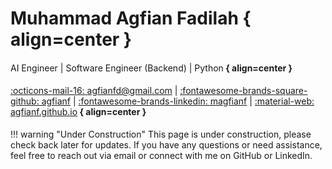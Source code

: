 # Muhammad Agfian Fadilah { align=center }
#### <span style="font-weight: normal; text-align: center;">AI Engineer | Software Engineer (Backend) | Python</span> { align=center }


#### <span style="font-weight: normal; text-align: center;">[:octicons-mail-16: agfianfd@gmail.com](mailto:agfianfd@gmail.com) | [:fontawesome-brands-square-github: agfianf](https://github.com/agfianf) | [:fontawesome-brands-linkedin: magfianf](https://www.linkedin.com/in/magfianf/) |  [:material-web: agfianf.github.io](https://agfianf.github.io/)</span> { align=center }

!!! warning "Under Construction"
    This page is under construction, please check back later for updates.
    If you have any questions or need assistance, feel free to reach out via email or connect with me on GitHub or LinkedIn.

<!-- 
!!! success "Summary"
    
    ![Profile](./assets/profile.jpeg){ width=150px; align=left }
    
    an AI Engineer/Software Engineer with over 4 years of expertise in machine learning, computer vision, and MLOps to deliver innovative, high-impact AI solutions across aquaculture, agriculture, and digital imaging sectors. Utilize proficiency in Python, PyTorch, FastAPI, Azure, and Docker to optimize workflows, enhance system performance, and reduce costs. Demonstrated success in leading projects like a satellite pond monitoring platform with 82% mAP and an FFB assessment system achieving ~87% accuracy, cutting training times by 85%, to drive scalable, results-oriented advancements.

    - **Domicile:** Indonesia
    - **Language:** English, Bahasa (Indonesian)

---

### :material-laptop: Experience

???+ quote "Binsho Solutions"
    <div class="job-company-location">
        <a id="binsho-solutions" class="c-name" href="https://binshosolutions.com/">Binsho Solutions</a>
        <span class="c-loc">Malaysia</span>
    </div>
    <div class="job-title-date">
        <span class="title">AI Engineer - Full Time</span>
        <span class="date">Jan 2021 - Present · 4 yrs ++</span>
    </div>

    _Joined as the first Software Engineer (Backend AI/ML) responsible for translating and refining business goals into appropriate machine learning objectives. Binsho is a startup company that provides smart technologies to the Palm Oil industry with the goal of Industry 4.0 revolution in mind._

    **MLOps and Workflow Optimization**
    
    - Developed an on-premise MLOps system using ClearML, CVAT, MinIO, FiftyOne, and Streamlit, integrated with PyTorch Lightning, TIMM, and Ultralytics.
    - Created reusable training templates for image classification, object detection, and instance segmentation, increasing experiment throughput from 1 to approximately 10 per week.
    - Reduced production deployment time to under 5 minutes.
    - Built an image data curation system using Streamlit and FiftyOne, improving data quality by approximately 25%.

    **AI System for Fresh Fruit Bunch (FFB) Assessment:**

    - Developed an AI system to assess FFB maturity and attributes, achieving accuracy by ~87% and reducing processing time from approximately 2 minutes to ~30 seconds using TensorRT and NVIDIA Triton Server.
    
    **Monitoring and Alert System:**
    
    - Created an on-premise monitoring and alert system using Prometheus, Grafana, and Lark Message API, enhancing error recovery speed by approximately 35%.
    
    **Backend Core Business Application Revamp:**
    
    - Led built a backend service for a Palm Oil Management System, enabling management for AI-detected data (computer vision outputs) and manual inputs.
    - Optimized REST APIs with caching, rate limiting, celery background tasks, and structured logging for high reliability and scalability. Reduced application startup time from 10 minutes to ~5 seconds using Docker.
    - Implemented RED metrics monitoring and an alert system, enabling faster error detection and scalable deployments across multiple sites.
    - Created Authentication and Authorization Service with FastAPI, Redis, PostgreSQL, and Docker, enabling secure access control for the Palm Oil Management System.


???+ quote "PT Multidaya Teknologi Nusantara"
    <div class="job-company-location">
        <a class="c-name" href="https://efishery.com/id/">PT Multidaya Teknologi Nusantara</a>
        <span class="c-loc">Bandung, Indonesia</span>
    </div>
    <div class="job-title-date">
        <span class="title">AI Engineer - Full Time</span>
        <span class="date">Oct 2022 - Oct 2024 · 2 yrs</span>
    </div>

    _PT Multidaya Teknologi Nusantara is Asia's first aquaculture technology startup, a leading Indonesian company with $200M in Series D funding_

    - Conducting code reviews and offering guidelines on writing clean code to ensure code quality and facilitate ease of continuation for other engineers.

    **MLOps and Backend Standardization:**
    
    - Led end-to-end deployment of MLOps pipelines using ClearML, CVAT, and on-premise Azure blob storage, reducing model training time from 2 weeks to 1–2 days.
    - Developed reusable YOLOv8 training and deployment templates in ClearML, standardizing experimentation and deployment across projects using ONNX, reducing preparation time by 85%.
    - Standardized FastAPI backend development with Python best practices and modular microservices architecture following Agile and TDD, improving cross-team collaboration efficiency and reducing coordination meetings by 30%.
    - Implemented robust ML model monitoring and alert systems leveraging Prometheus and Grafana to enhance system uptime and expedite error resolution.
    - Collaborated with DevOps teams to integrate containerized applications using Docker and Kubernetes, enabling scalable cloud deployments and CI/CD automation.
    - Led migration of ML/AI services from AWS to GCP/Azure, saving 57% in monthly costs.

    
    **Satellite Pond Monitoring Platform:**
    
    - Coordinated a 10-person MLAI squad, aligning with PMs, VPs, and Engineering Managers to deliver AI-driven solutions.
    - Built a backend system for a map-based scanning tool, enabling users to draw regions for automated aquaculture pond detection, integrating Google Maps API, gridded processing, and AI segmentation to **accelerate data collection by 880%** from manual process. Generating Indirect Revenue Savings totaling 10 million IDR through Reduced Field Visits by optimizing data pond verification processes.
    - Created a cost-efficient reverse-geocoding API with FastAPI, Redis, and PostgreSQL, saving ~$150/month.
    - Trained and deployed a YOLOv8 instance segmentation model achieving 82% mAP Mask for pond segmentation.    
    
    **Automation of Document Processing:**

    - Developed an automated bank document redaction API with RabbitMQ, FastAPI, and Camelot, processing ~300-page files in ~60 seconds (down from one week manually).
    - Engineered a universal OCR API with PaddleOCR and FastAPI, speeding up OCR PoCs by ~30%.



???+ quote "PT DycodeX Teknologi Nusantara"
    <div class="job-company-location">
        <a class="c-name" href="https://www.dycodex.com/">PT DycodeX Teknologi Nusantara</a>
        <span class="c-loc">Bandung, Indonesia</span>
    </div>
    <div class="job-title-date">
        <span class="title">AI Engineer - Part Time</span>
        <span class="date">Feb 2021 - Oct 2022 · 1 yr 10 mos</span>
    </div>

    _AIoT-focused software house in Indonesia, later acquired by PT Multidaya Teknologi Nusantara._

    - **Mask Classification Model:** Optimized a lightweight mask classification model for edge devices (COVID-19), achieving ~93% Accuracy with efficient deployment.
    - **Data Annotation System:** Accelerated annotation workflows using self-hosted CVAT in Azure VM with AI Assisted, reducing completion time from 3 weeks to 1 week.
    - **Face Recognition Desktop App:** Developed a standalone desktop app for face recognition devices, enabling user management and firmware updates using PyQt (QML) and SQLite3.
    - **Real Time OCR 7-Segment Edge Device:** Led the development of an OCR solution for 7-segment displays on edge devices using Edge Impulse, deployed on Raspberry Pi 4, achieving 100% accuracy on test datasets.
    - **Realtime Falling Lansia Detection System:** Mentored a project using accelerometer-based wearable devices (necklace) with Edge Impulse, improving model accuracy from 65% to ~95%.

???+ quote "PT Sugihart Digital Imaging"
    <div class="job-company-location">
        <a class="c-name" href="https://www.instagram.com/sugihartdigital/?hl=id">PT Sugihart Digital Imaging</a>
        <span class="c-loc">Bekasi, Indonesia</span>
    </div>
    <div class="job-title-date">
        <span class="title">Machine Learning Programmer - Full Time</span>
        <span class="date">Jan 2020 - Jan 2021 · 1 yr</span>
    </div>
    
    _Early-stage startup specializing in computer vision projects._

    - **People Counting System:** Built a real-time people counting solution for multi-camera CCTV monitoring using YOLOv4 optimized with TensorRT and IOU Tracker, improving inference speed and reducing memory usage.
    - **Facial Recognition Attendance System:** Developed a facial recognition-based attendance system deployed in 10 kiosk servers, leveraging RetinaFace and ArcFace for high-accuracy detection and recognition.
    - **Intelligent Door Lock System (PoC):** Designed a PoC intelligent door lock system with face recognition and thermal imaging using Raspberry Pi 4, Jetson Nano and MLX thermal sensors, including power and electrical system design with Eagle PCB.
    - **Led Data Annotation:** Implemented a self-hosted CVAT tool, improving annotation efficiency and quality control for training datasets.


---

### :material-chart-arc: Skills


| **Category**                                                   | **Technologies** |
|:---------------------------------------------------------------|:----------------------------------------------------------------------------------------------------------------------------------------------------------------------------------------|
| **Programming Languages & Scripting**                          | `Python`, `Rust`, `Bash Script`, `SQL`|
| **Geospatial Technologies**                                    | `PostGIS`, `Google Maps API`, `Sentinel-2`, `Shapely`, `Geopandas`|
| **AI/ML Frameworks**                                           | `ClearML`, `CVAT`, `PyTorch`, `PyTorch Lightning`, `ONNX`, `TensorRT`, `Triton Inference Server`, `Ultralytics`, `PaddleOCR`,  `Scikit-Learn`, `OpenCV`, `Pandas`, `FiftyOne`, `Plotly`|
| **Databases & Data Storage**                                   | `PostgreSQL`, `MongoDB`, `Redis`, `MinIO`, `S3 Bucket (AWS S3)`, `SQLAlchemy` |
| **Web Application**                                            | `FastAPI`, `Streamlit`, `Pydantic`, `RabbitMQ`, `Celery`, `PyTest`, `Gradio`, `Redis`|
| **DevOps, Cloud & Infrastructure**                                    | `Docker`, `Prometheus`, `Grafana`, `CI/CD Github Actions`, `Azure`, `GCP`, `Terraform`, `Ansible`, `Kubernetes`, `Jenkins`, `AWS`, `GCP`, `Azure`, `CI/CD Gitlab`|
| **Dev Tools & Environments**                                   | `Git`, `Jupyter Notebook`, `VSCode`, `Ubuntu`, `uv`, `ruff`|
| **Hardware & Embedded Systems**                                | `Raspberry Pi`, `Jetson Nano`|
| **Project Management, Documentation, and Communication Tools** | `JIRA`,`Notion`, `Google Workspace`, `Affine`, `Slack`, `Lark`, `Discord`, `mkdocs`, `mkdocs-material`|

---

### :material-school: Education
<div class="job-company-location">
    <a class="c-name" href="https://telkomuniversity.ac.id/">Telkom University</a>
    <span class="c-loc">Bandung, Indonesia</span>
</div>
<div class="job-title-date">
    <span class="title">Bachelor’s Degree Engineering Physics</span>
    <span class="date"></span>
</div>
- Awarded a full scholarship for 4 year Bachelor’s program based on outstanding semester grades
- Awarded 3rd place for the best students in Faculty Engineering
- Final Projects: `Convolutional Neural Networks Based on Raspberry Pi for a Prototype of Vocal Cord Abnormalities Identification`

---

### :octicons-file-directory-open-fill-16: Projects
- [**:material-github: Color Correction**](https://agfianf.github.io/color-correction/)
    
    - Developed an automated color correction system that adjusts image colors using a 24-patch color checker card. Integrated YOLOv8 for precise detection of the color checker card and utilized OpenCV for advanced image processing to apply color correction matrices.
    - **Tech Stack**: `Python`, `OpenCV`, `YOLOv8`, `FastAPI`, `Docker`, `Scikit-learn`

- [**:material-github: Reverse Geocode API**](https://github.com/agfianf/reverse-geocode-api)
    
    - Reverse Geocode is an API that takes latitude and longitude as input and returns the corresponding address (Kecamatan/District, Kabupaten/Regency, Provinsi/Province, and Country).
    - **Tech Stack**: `FastAPI`, `Redis`, `PostgreSQL`, `Docker`, `GitHub Actions CI/CD`, `PyTest`, `Pydantic`, `SQLAlchemy`, `AWS EC2`, `AWS ECR`, `PostGIS`, `Terraform`

- [**:material-github: fastapi-auth-service**](https://github.com/agfianf/fastapi-auth-service)
    
    - Auth Service is a microservice responsible for handling user authentication, authorization, and role-based access control (RBAC) in a distributed system. Saving time and effort by providing a ready-to-use authentication solution that can be easily integrated into various applications.
    - **Tech Stack**: `FastAPI`, `Redis`, `PostgreSQL`, `Docker`, `GitHub Actions`, `PyTest`, `Pydantic`, `SQLAlchemy`

- [**:material-github: Template Ultralytics ClearML**](https://github.com/agfianf/template-yolov8-clearml)
    
    - A robust, reproducible template for training Ultralytics YOLOv8/YOLO11 models with full ClearML integration. This project enables experiment tracking, dataset management, model registration, and remote execution, supporting multiple data sources and advanced data filtering.
    - **Tech Stack**: `Python`, `Ultralytics`, `ClearML`, `Docker`, `PyTest`, `Pydantic`, `PyTorch`, `PyTorch Lightning`, `SQLAlchemy`


---
### :octicons-git-merge-16: Open Source Contributions
- [**:material-github: PaddleOCR: Fix for Ambiguous Boolean Evaluation Error in PaddleOCR**](https://github.com/PaddlePaddle/PaddleOCR/pull/11287)

    - Resolved ambiguous boolean evaluation in PaddleOCR's text detection (Python 3.11), preventing ValueError and restoring stable functionality of the text detection-only pipeline.


---
### :fontawesome-solid-medal: Achivements
- **Runner Up Remotely Operated Vehicle (ROV) Technogine 2019 Competition**
    - Responsible to lead the team for winning the competition (4 members)
    - Responsible for designing electrical and programs for robots.

---
### :material-certificate: Certifications

- [2025 | DevOps Engineer - DigitalSkola (012/BC/GRD/DOE6/V/2025)](https://drive.google.com/file/d/1VN5KjvTYLpxa8XY6ACDTU2pj3CB6rWv-/view?usp=sharing)
- [2025 | Foundation of Generative AI - Udacity](https://www.udacity.com/certificate/e/ab60ea62-b7bc-11ef-acc3-fbedadd56ebf)
- [2022 | Getting Started with AI on Jetson Nano - NVIDIA](https://learn.nvidia.com/certificates?id=mi2VjetmSkCQThO5Qwo6Lg)
- [2021 | Cloud Practitioner Essentials](https://www.dicoding.com/certificates/MRZMGRM60ZYQ)
- [2020 | Deep Learning Specialization](https://www.coursera.org/account/accomplishments/specialization/certificate/2K3KHUQWE5D7)
- [2020 | Deep Learning Nanodegree - Udacity](https://www.udacity.com/certificate/HSSPZ7R4)
- [2020 | Computer Vision Nanodegree - Udacity](https://www.udacity.com/certificate/RCA64PH3) 
- [2020 | Getting Started with AWS Machine Learning - Coursera](https://www.coursera.org/account/accomplishments/verify/Q7XFQ5VVQTLH)

---

##### _last updated: 19 May 2025_ { align=right }

--> 